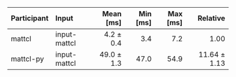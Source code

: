 | Participant | Input | Mean [ms] | Min [ms] | Max [ms] | Relative |
|:---|:---|---:|---:|---:|---:|
| mattcl | input-mattcl | 4.2 ± 0.4 | 3.4 | 7.2 | 1.00 |
| mattcl-py | input-mattcl | 49.0 ± 1.3 | 47.0 | 54.9 | 11.64 ± 1.13 |
